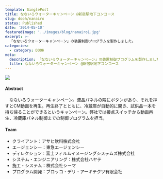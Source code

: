 ```yaml
---
template: SinglePost
title: なないろウォーターキャンペーン @新宿駅地下コンコース
slug: dooh/nanairo
status: Published
date: '2014-05-10'
featuredImage: '../images/blog/nanairo1.jpg'
excerpt: >-
  「なないろウォーターキャンペーン」の装置制御プログラムを製作しました。
categories:
  - category: DOOH
meta:
  description: 「なないろウォーターキャンペーン」の装置制御プログラムを製作しました。
  title: なないろウォーターキャンペーン @新宿駅地下コンコース
---
```


![](/blog/nanairo1.jpg)

#### Abstract

　なないろウォーターキャンペーン。液晶パネルの隣にボタンがあり、それを押すとCM動画を再生。再生終了とともに、冷蔵庫が自動的に開き、試供品一本を持ち帰ることができるというキャンペーン。弊社では接点スイッチから動画再生、冷蔵庫パネル制御までの制御プログラムを担当。

#### Team

- クライアント：アサヒ飲料株式会社
- エージェンシー：東急エージェンシー
- ディレクション：富士フィルムイメージングシステムズ株式会社
- システム・エンジニアリング：株式会社ハヤテ
- 施工・システム：株式会社シーマ
- プログラム開発：ブロッコ・デリ・アーキテクツ有限会社
